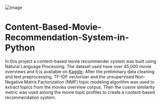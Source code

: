 ![image](https://user-images.githubusercontent.com/72414002/150906273-36ad6627-a4c1-405c-977f-fd9e71713427.png)


# Content-Based-Movie-Recommendation-System-in-Python
In this project a content-based movie recommender system was built using Natural Language Processing. 
The dataset used have over 45,000 movie overviews and it is available on [Kaggle](https://www.kaggle.com/ibtesama/getting-started-with-a-movie-recommendation-system/data?select=movies_metadata.csv).
After the preliminary data cleaning and text preprocessing, TF-IDF vectorizer and the unsupervised Non-Negative Matrix Factorization (NMF) topic modeling algorithm was used to extract topics from the movies overview corpus. Then the cosine similarity metric was used among the movie topic profiles to create a content-based recommendation system. 



